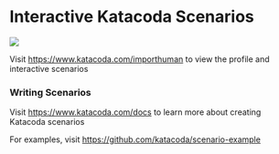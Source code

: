 # Interactive Katacoda Scenarios

[![](http://shields.katacoda.com/katacoda/importhuman/count.svg)](https://www.katacoda.com/importhuman "Get your profile on Katacoda.com")

Visit https://www.katacoda.com/importhuman to view the profile and interactive scenarios

### Writing Scenarios
Visit https://www.katacoda.com/docs to learn more about creating Katacoda scenarios

For examples, visit https://github.com/katacoda/scenario-example

